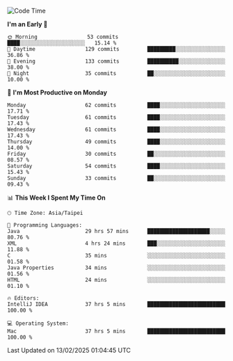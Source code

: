 <!--START_SECTION:waka-->
![Code Time](http://img.shields.io/badge/Code%20Time-1%2C656%20hrs%2032%20mins-blue)

**I'm an Early 🐤** 

```text
🌞 Morning                53 commits          ████░░░░░░░░░░░░░░░░░░░░░   15.14 % 
🌆 Daytime                129 commits         █████████░░░░░░░░░░░░░░░░   36.86 % 
🌃 Evening                133 commits         ██████████░░░░░░░░░░░░░░░   38.00 % 
🌙 Night                  35 commits          ██░░░░░░░░░░░░░░░░░░░░░░░   10.00 % 
```
📅 **I'm Most Productive on Monday** 

```text
Monday                   62 commits          ████░░░░░░░░░░░░░░░░░░░░░   17.71 % 
Tuesday                  61 commits          ████░░░░░░░░░░░░░░░░░░░░░   17.43 % 
Wednesday                61 commits          ████░░░░░░░░░░░░░░░░░░░░░   17.43 % 
Thursday                 49 commits          ████░░░░░░░░░░░░░░░░░░░░░   14.00 % 
Friday                   30 commits          ██░░░░░░░░░░░░░░░░░░░░░░░   08.57 % 
Saturday                 54 commits          ████░░░░░░░░░░░░░░░░░░░░░   15.43 % 
Sunday                   33 commits          ██░░░░░░░░░░░░░░░░░░░░░░░   09.43 % 
```


📊 **This Week I Spent My Time On** 

```text
🕑︎ Time Zone: Asia/Taipei

💬 Programming Languages: 
Java                     29 hrs 57 mins      ████████████████████░░░░░   80.76 % 
XML                      4 hrs 24 mins       ███░░░░░░░░░░░░░░░░░░░░░░   11.88 % 
C                        35 mins             ░░░░░░░░░░░░░░░░░░░░░░░░░   01.58 % 
Java Properties          34 mins             ░░░░░░░░░░░░░░░░░░░░░░░░░   01.56 % 
HTML                     24 mins             ░░░░░░░░░░░░░░░░░░░░░░░░░   01.10 % 

🔥 Editors: 
IntelliJ IDEA            37 hrs 5 mins       █████████████████████████   100.00 % 

💻 Operating System: 
Mac                      37 hrs 5 mins       █████████████████████████   100.00 % 
```


 Last Updated on 13/02/2025 01:04:45 UTC
<!--END_SECTION:waka-->
